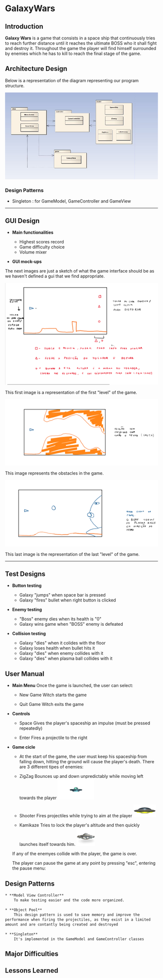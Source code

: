 # GalaxyWars

## Introduction

**Galaxy Wars** is a game that consists in a space ship that continuously tries to reach further distance until it reaches the ultimate BOSS who it shall fight and destroy it.
Throughout the game the player will find himself surrounded by enemies which he has to kill to reach the final stage of the game.

## Architecture Design

Below is a representation of the diagram representing our program structure.

![alt text](imgs/first-uml.JPG)

### Design Patterns
* Singleton : for GameModel, GameController and GameView

---

## GUI Design

* **Main functionalities**
  
  * Highest scores record
  * Game difficulty choice
  * Volume mixer

* **GUI mock-ups**

The next images are just a sketch of what the game interface should be as we haven't defined a gui that we find appropriate. 

![alt text](imgs/StandardGame.png)

This first image is a representation of the first "level" of the game.

![alt text](imgs/Cave.png)

This image represents the obstacles in the game.

![alt text](imgs/Boss.png)

This last image is the representation of the last "level" of the game.

---

## Test Designs

* **Button testing**
  * Galaxy "jumps" when space bar is pressed
  * Galaxy "fires" bullet when right button is clicked
  
* **Enemy testing**
  * "Boss" enemy dies when its health is "0"
  * Galaxy wins game when "BOSS" enemy is defeated
  
* **Collision testing**
  * Galaxy "dies" when it colides with the floor
  * Galaxy loses health when bullet hits it
  * Galaxy "dies" when enemy collides with it
  * Galaxy "dies" when plasma ball collides with it



## User Manual

* **Main Menu**
Once the game is launched, the user can select:
	* New Game
	Witch starts the game

	* Quit Game
	Witch exits the game

* **Controls**
	* Space
	Gives the player's spaceship an impulse (must be pressed repeatedly)

	* Enter
	Fires a projectile to the right


* **Game cicle**
	- At the start of the game, the user must keep his spaceship from falling down, hitting the ground will cause the player's death.
	There are 3 different tipes of enemies:
	* ZigZag
	Bounces up and down unpredictably while moving left towards the player
	![alt text](https://github.com/francismaria/GalaxyWars/blob/master/android/assets/zigzag.png)

	* Shooter
	Fires projectiles while trying to aim at the player
	![alt text](android\assets\shooter.png)

	* Kamikaze
	Tries to lock the player's altitude and then quickly launches itself towards him.
	![alt text](android\assets\kamikaze.png)
	

	If any of the enemyes collide with the player, the game is over. 
	
	The player can pause the game at any point by pressing "esc", entering the pause menu:
	



## Design Patterns

	* **Model View Controller**
		To make testing easier and the code more organized.

	* **Object Pool**
		This design pattern is used to save memory and improve the performance when firing the projectiles, as they exist in a limited amount and are contantly being created and destroyed

	* **Singleton**
		It's implemented in the GameModel and GameController classes


## Major Difficulties

## Lessons Learned

